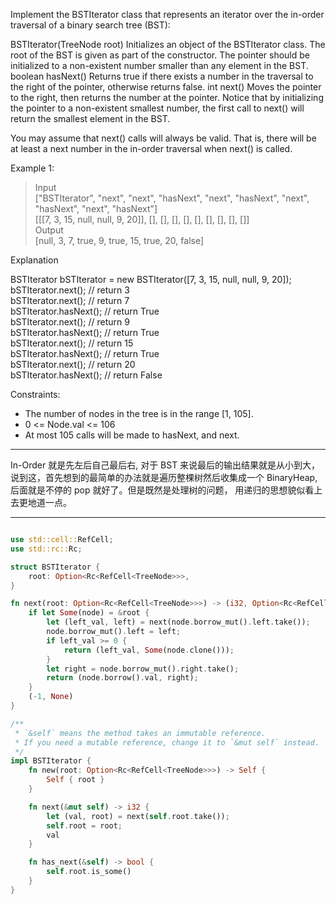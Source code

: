 Implement the BSTIterator class that represents an iterator over the in-order traversal of a binary search tree (BST):

BSTIterator(TreeNode root) Initializes an object of the BSTIterator class. The root of the BST is given as part of the constructor. The pointer should be initialized to a non-existent number smaller than any element in the BST.
boolean hasNext() Returns true if there exists a number in the traversal to the right of the pointer, otherwise returns false.
int next() Moves the pointer to the right, then returns the number at the pointer.
Notice that by initializing the pointer to a non-existent smallest number, the first call to next() will return the smallest element in the BST.

You may assume that next() calls will always be valid. That is, there will be at least a next number in the in-order traversal when next() is called.

Example 1:

> Input  
> ["BSTIterator", "next", "next", "hasNext", "next", "hasNext", "next", "hasNext", "next", "hasNext"]  
> [[[7, 3, 15, null, null, 9, 20]], [], [], [], [], [], [], [], [], []]  
> Output  
> [null, 3, 7, true, 9, true, 15, true, 20, false]

Explanation

BSTIterator bSTIterator = new BSTIterator([7, 3, 15, null, null, 9, 20]);  
bSTIterator.next(); // return 3  
bSTIterator.next(); // return 7  
bSTIterator.hasNext(); // return True  
bSTIterator.next(); // return 9  
bSTIterator.hasNext(); // return True  
bSTIterator.next(); // return 15  
bSTIterator.hasNext(); // return True  
bSTIterator.next(); // return 20  
bSTIterator.hasNext(); // return False

Constraints:

- The number of nodes in the tree is in the range [1, 105].
- 0 <= Node.val <= 106
- At most 105 calls will be made to hasNext, and next.

---

In-Order 就是先左后自己最后右, 对于 BST 来说最后的输出结果就是从小到大， 说到这，首先想到的最简单的办法就是遍历整棵树然后收集成一个 BinaryHeap, 后面就是不停的 pop 就好了。但是既然是处理树的问题， 用递归的思想貌似看上去更地道一点。

---

```rust

use std::cell::RefCell;
use std::rc::Rc;

struct BSTIterator {
    root: Option<Rc<RefCell<TreeNode>>>,
}

fn next(root: Option<Rc<RefCell<TreeNode>>>) -> (i32, Option<Rc<RefCell<TreeNode>>>) {
    if let Some(node) = &root {
        let (left_val, left) = next(node.borrow_mut().left.take());
        node.borrow_mut().left = left;
        if left_val >= 0 {
            return (left_val, Some(node.clone()));
        }
        let right = node.borrow_mut().right.take();
        return (node.borrow().val, right);
    }
    (-1, None)
}

/**
 * `&self` means the method takes an immutable reference.
 * If you need a mutable reference, change it to `&mut self` instead.
 */
impl BSTIterator {
    fn new(root: Option<Rc<RefCell<TreeNode>>>) -> Self {
        Self { root }
    }

    fn next(&mut self) -> i32 {
        let (val, root) = next(self.root.take());
        self.root = root;
        val
    }

    fn has_next(&self) -> bool {
        self.root.is_some()
    }
}

```
